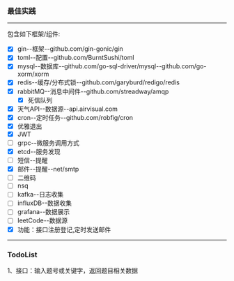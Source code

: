 ### 最佳实践
***
包含如下框架/组件:
* [x] gin--框架--github.com/gin-gonic/gin
* [x] toml--配置--github.com/BurntSushi/toml
* [x] mysql--数据库--github.com/go-sql-driver/mysql--github.com/go-xorm/xorm
* [x] redis--缓存/分布式锁--github.com/garyburd/redigo/redis
* [x] rabbitMQ--消息中间件--github.com/streadway/amqp
    * [x] 死信队列
* [x] 天气API--数据源--api.airvisual.com
* [x] cron--定时任务--github.com/robfig/cron
* [x] 优雅退出
* [x] JWT
* [ ] grpc--微服务调用方式
* [x] etcd--服务发现
* [ ] 短信--提醒
* [x] 邮件--提醒--net/smtp
* [ ] 二维码
* [ ] nsq
* [ ] kafka--日志收集
* [ ] influxDB--数据收集
* [ ] grafana--数据展示
* [ ] leetCode--数据源
* [x] 功能：接口注册登记,定时发送邮件
***
### TodoList

1、接口：输入题号或关键字，返回题目相关数据

